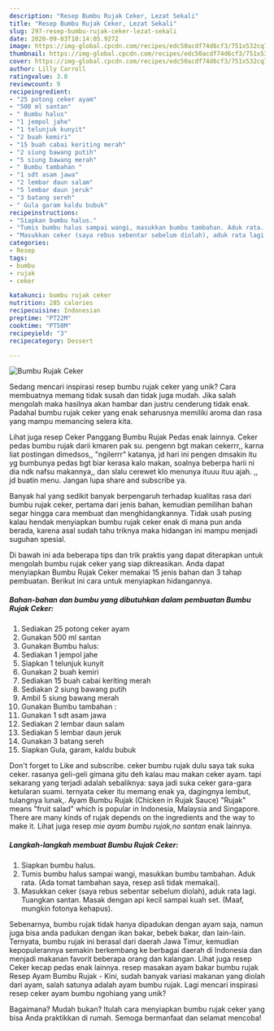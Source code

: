 ```yaml
---
description: "Resep Bumbu Rujak Ceker, Lezat Sekali"
title: "Resep Bumbu Rujak Ceker, Lezat Sekali"
slug: 297-resep-bumbu-rujak-ceker-lezat-sekali
date: 2020-09-03T10:14:05.927Z
image: https://img-global.cpcdn.com/recipes/edc50acdf74d6cf3/751x532cq70/bumbu-rujak-ceker-foto-resep-utama.jpg
thumbnail: https://img-global.cpcdn.com/recipes/edc50acdf74d6cf3/751x532cq70/bumbu-rujak-ceker-foto-resep-utama.jpg
cover: https://img-global.cpcdn.com/recipes/edc50acdf74d6cf3/751x532cq70/bumbu-rujak-ceker-foto-resep-utama.jpg
author: Lilly Carroll
ratingvalue: 3.8
reviewcount: 9
recipeingredient:
- "25 potong ceker ayam"
- "500 ml santan"
- " Bumbu halus"
- "1 jempol jahe"
- "1 telunjuk kunyit"
- "2 buah kemiri"
- "15 buah cabai keriting merah"
- "2 siung bawang putih"
- "5 siung bawang merah"
- " Bumbu tambahan "
- "1 sdt asam jawa"
- "2 lembar daun salam"
- "5 lembar daun jeruk"
- "3 batang sereh"
- " Gula garam kaldu bubuk"
recipeinstructions:
- "Siapkan bumbu halus."
- "Tumis bumbu halus sampai wangi, masukkan bumbu tambahan. Aduk rata. (Ada tomat tambahan saya, resep asli tidak memakai)."
- "Masukkan ceker (saya rebus sebentar sebelum diolah), aduk rata lagi. Tuangkan santan. Masak dengan api kecil sampai kuah set. (Maaf, mungkin fotonya kehapus)."
categories:
- Resep
tags:
- bumbu
- rujak
- ceker

katakunci: bumbu rujak ceker 
nutrition: 285 calories
recipecuisine: Indonesian
preptime: "PT22M"
cooktime: "PT50M"
recipeyield: "3"
recipecategory: Dessert

---
```



![Bumbu Rujak Ceker](https://img-global.cpcdn.com/recipes/edc50acdf74d6cf3/751x532cq70/bumbu-rujak-ceker-foto-resep-utama.jpg)

Sedang mencari inspirasi resep bumbu rujak ceker yang unik? Cara membuatnya memang tidak susah dan tidak juga mudah. Jika salah mengolah maka hasilnya akan hambar dan justru cenderung tidak enak. Padahal bumbu rujak ceker yang enak seharusnya memiliki aroma dan rasa yang mampu memancing selera kita.

Lihat juga resep Ceker Panggang Bumbu Rujak Pedas enak lainnya. Ceker pedas bumbu rujak darii kmaren pak su. pengenn bgt makan cekerrr,, karna liat postingan dimedsos,, &#34;ngilerrr&#34; katanya, jd hari ini pengen dmsakin itu yg bumbunya pedas bgt biar kerasa kalo makan, soalnya beberpa harii ni dia ndk nafsu makannya,, dan slalu cerewet klo menunya ituuu ituu ajah. ,, jd buatin menu. Jangan lupa share and subscribe ya.

Banyak hal yang sedikit banyak berpengaruh terhadap kualitas rasa dari bumbu rujak ceker, pertama dari jenis bahan, kemudian pemilihan bahan segar hingga cara membuat dan menghidangkannya. Tidak usah pusing kalau hendak menyiapkan bumbu rujak ceker enak di mana pun anda berada, karena asal sudah tahu triknya maka hidangan ini mampu menjadi suguhan spesial.


Di bawah ini ada beberapa tips dan trik praktis yang dapat diterapkan untuk mengolah bumbu rujak ceker yang siap dikreasikan. Anda dapat menyiapkan Bumbu Rujak Ceker memakai 15 jenis bahan dan 3 tahap pembuatan. Berikut ini cara untuk menyiapkan hidangannya.

<!--inarticleads1-->

##### Bahan-bahan dan bumbu yang dibutuhkan dalam pembuatan Bumbu Rujak Ceker:

1. Sediakan 25 potong ceker ayam
1. Gunakan 500 ml santan
1. Gunakan  Bumbu halus:
1. Sediakan 1 jempol jahe
1. Siapkan 1 telunjuk kunyit
1. Gunakan 2 buah kemiri
1. Sediakan 15 buah cabai keriting merah
1. Sediakan 2 siung bawang putih
1. Ambil 5 siung bawang merah
1. Gunakan  Bumbu tambahan :
1. Gunakan 1 sdt asam jawa
1. Sediakan 2 lembar daun salam
1. Sediakan 5 lembar daun jeruk
1. Gunakan 3 batang sereh
1. Siapkan  Gula, garam, kaldu bubuk


Don&#39;t forget to Like and subscribe. ceker bumbu rujak dulu saya tak suka ceker. rasanya geli-geli gimana gitu deh kalau mau makan ceker ayam. tapi sekarang yang terjadi adalah sebaliknya: saya jadi suka ceker gara-gara ketularan suami. ternyata ceker itu memang enak ya, dagingnya lembut, tulangnya lunak,. Ayam Bumbu Rujak (Chicken in Rujak Sauce) &#34;Rujak&#34; means &#34;fruit salad&#34; which is popular in Indonesia, Malaysia and Singapore. There are many kinds of rujak depends on the ingredients and the way to make it. Lihat juga resep *mie ayam bumbu rujak,no santan* enak lainnya. 

<!--inarticleads2-->

##### Langkah-langkah membuat Bumbu Rujak Ceker:

1. Siapkan bumbu halus.
1. Tumis bumbu halus sampai wangi, masukkan bumbu tambahan. Aduk rata. (Ada tomat tambahan saya, resep asli tidak memakai).
1. Masukkan ceker (saya rebus sebentar sebelum diolah), aduk rata lagi. Tuangkan santan. Masak dengan api kecil sampai kuah set. (Maaf, mungkin fotonya kehapus).


Sebenarnya, bumbu rujak tidak hanya dipadukan dengan ayam saja, namun juga bisa anda padukan dengan ikan bakar, bebek bakar, dan lain-lain. Ternyata, bumbu rujak ini berasal dari daerah Jawa Timur, kemudian kepopulerannya semakin berkembang ke berbagai daerah di Indonesia dan menjadi makanan favorit beberapa orang dan kalangan. Lihat juga resep Ceker kecap pedas enak lainnya. resep masakan ayam bakar bumbu rujak Resep Ayam Bumbu Rujak - Kini, sudah banyak variasi makanan yang diolah dari ayam, salah satunya adalah ayam bumbu rujak. Lagi mencari inspirasi resep ceker ayam bumbu ngohiang yang unik? 

Bagaimana? Mudah bukan? Itulah cara menyiapkan bumbu rujak ceker yang bisa Anda praktikkan di rumah. Semoga bermanfaat dan selamat mencoba!
